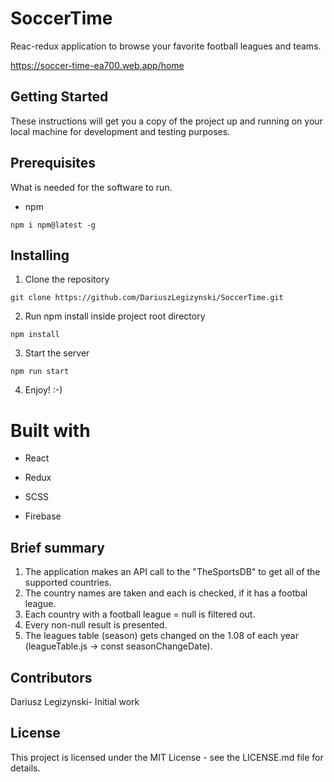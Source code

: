 # SoccerTime

Reac-redux application to browse your favorite football leagues and teams.

https://soccer-time-ea700.web.app/home

## Getting Started

These instructions will get you a copy of the project up and running on your local machine for development and testing purposes.

## Prerequisites

What is needed for the software to run.

* npm

`npm i npm@latest -g`

## Installing

1. Clone the repository

`git clone https://github.com/DariuszLegizynski/SoccerTime.git`

2. Run npm install inside project root directory

`npm install`

3. Start the server

`npm run start`

4. Enjoy! :-)

# Built with

* React

* Redux

* SCSS

* Firebase


## Brief summary

1. The application makes an API call to the "TheSportsDB" to get all of the supported countries.
2. The country names are taken and each is checked, if it has a footbal league.
3. Each country with a football league = null is filtered out.
4. Every non-null result is presented.
5. The leagues table (season) gets changed on the 1.08 of each year (leagueTable.js -> const seasonChangeDate).

## Contributors

Dariusz Legizynski- Initial work

## License

This project is licensed under the MIT License - see the LICENSE.md file for details.
